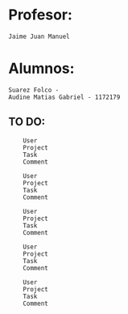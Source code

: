 
# Profesor:
    Jaime Juan Manuel

# Alumnos: 
    Suarez Folco -
    Audine Matias Gabriel - 1172179

## TO DO:
```controllers
    User
    Project
    Task
    Comment
```
```db/migrations
    User
    Project
    Task
    Comment
```
```routes
    User
    Project
    Task
    Comment
```
```services
    User
    Project
    Task
    Comment
```
```validators
    User
    Project
    Task
    Comment
```